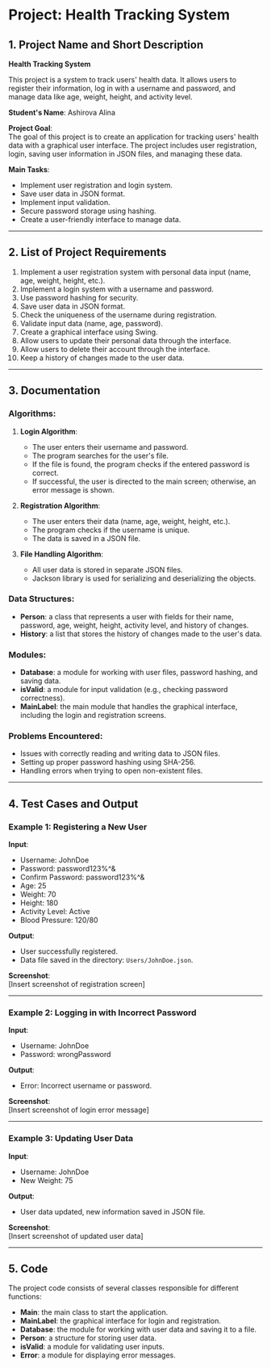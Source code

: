 # Project: Health Tracking System

## 1. Project Name and Short Description

**Health Tracking System**

This project is a system to track users' health data. It allows users to register their information, log in with a username and password, and manage data like age, weight, height, and activity level.

**Student's Name**: Ashirova Alina

**Project Goal**:  
The goal of this project is to create an application for tracking users' health data with a graphical user interface. The project includes user registration, login, saving user information in JSON files, and managing these data.

**Main Tasks**:
- Implement user registration and login system.
- Save user data in JSON format.
- Implement input validation.
- Secure password storage using hashing.
- Create a user-friendly interface to manage data.

---

## 2. List of Project Requirements

1. Implement a user registration system with personal data input (name, age, weight, height, etc.).
2. Implement a login system with a username and password.
3. Use password hashing for security.
4. Save user data in JSON format.
5. Check the uniqueness of the username during registration.
6. Validate input data (name, age, password).
7. Create a graphical interface using Swing.
8. Allow users to update their personal data through the interface.
9. Allow users to delete their account through the interface.
10. Keep a history of changes made to the user data.

---

## 3. Documentation

### Algorithms:
1. **Login Algorithm**:
   - The user enters their username and password.
   - The program searches for the user's file.
   - If the file is found, the program checks if the entered password is correct.
   - If successful, the user is directed to the main screen; otherwise, an error message is shown.

2. **Registration Algorithm**:
   - The user enters their data (name, age, weight, height, etc.).
   - The program checks if the username is unique.
   - The data is saved in a JSON file.

3. **File Handling Algorithm**:
   - All user data is stored in separate JSON files.
   - Jackson library is used for serializing and deserializing the objects.

### Data Structures:
- **Person**: a class that represents a user with fields for their name, password, age, weight, height, activity level, and history of changes.
- **History**: a list that stores the history of changes made to the user's data.

### Modules:
- **Database**: a module for working with user files, password hashing, and saving data.
- **isValid**: a module for input validation (e.g., checking password correctness).
- **MainLabel**: the main module that handles the graphical interface, including the login and registration screens.

### Problems Encountered:
- Issues with correctly reading and writing data to JSON files.
- Setting up proper password hashing using SHA-256.
- Handling errors when trying to open non-existent files.

---

## 4. Test Cases and Output

### Example 1: Registering a New User
**Input**:
- Username: JohnDoe
- Password: password123%^&
- Confirm Password: password123%^&
- Age: 25
- Weight: 70
- Height: 180
- Activity Level: Active
- Blood Pressure: 120/80

**Output**:
- User successfully registered.
- Data file saved in the directory: `Users/JohnDoe.json`.

**Screenshot**:  
[Insert screenshot of registration screen]

---

### Example 2: Logging in with Incorrect Password
**Input**:
- Username: JohnDoe
- Password: wrongPassword

**Output**:
- Error: Incorrect username or password.

**Screenshot**:  
[Insert screenshot of login error message]

---

### Example 3: Updating User Data
**Input**:
- Username: JohnDoe
- New Weight: 75

**Output**:
- User data updated, new information saved in JSON file.

**Screenshot**:  
[Insert screenshot of updated user data]

---

## 5. Code

The project code consists of several classes responsible for different functions:
- **Main**: the main class to start the application.
- **MainLabel**: the graphical interface for login and registration.
- **Database**: the module for working with user data and saving it to a file.
- **Person**: a structure for storing user data.
- **isValid**: a module for validating user inputs.
- **Error**: a module for displaying error messages.

